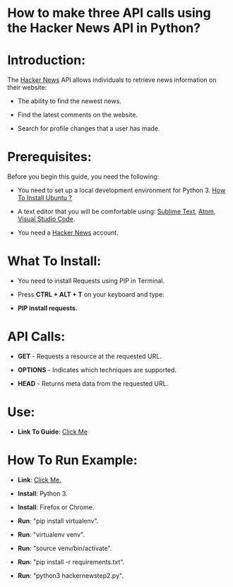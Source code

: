 # How to make three API calls using the Hacker News API in Python?

# Introduction: 

The [Hacker News] API allows individuals to retrieve news information on their website: 

*	The ability to find the newest news.

*	Find the latest comments on the website.

*	Search for profile changes that a user has made. 

# Prerequisites: 

Before you begin this guide, you need the following: 

*	You need to set up a local development environment for Python 3. [How To Install Ubuntu ?]

*	A text editor that you will be comfortable using: [Sublime Text], [Atom], [Visual Studio Code]. 

*	You need a [Hacker News] account. 

# What To Install:

*	You need to install Requests using PIP in Terminal. 

*	Press **CTRL + ALT + T** on your keyboard and type:

*	**PIP install requests.**

# API Calls:

*	**GET** - Requests a resource at the requested URL.

*	**OPTIONS** - Indicates which techniques are supported.

*	**HEAD** - Returns meta data from the requested URL.

# Use:

* **Link To Guide**: [Click Me]

 
 
# How To Run Example:

*	**Link**: [Click Me.]

*	**Install**: Python 3.

*	**Install**: Firefox or Chrome.

*	**Run**: "pip install virtualenv".

*	**Run**: "virtualenv venv".

*	**Run**: "source venv/bin/activate".

*	**Run**: "pip install -r requirements.txt".

*	**Run**: "python3 hackernewstep2.py".

[Hacker News]:https://news.ycombinator.com/
[How To Install Ubuntu ?]:https://help.ubuntu.com/community/Installation
[Sublime Text]:https://www.sublimetext.com/
[Atom]:https://atom.io/
[Visual Studio Code]:https://code.visualstudio.com/
[Click Me]:https://github.com/al11588/MajorLeagueHackingAssignment/blob/master/Alvin%20Lawson%20-%20Major%20League%20Hacking%20Take%20Home%20Challenge.pdf

[Click Me.]:https://github.com/al11588/MajorLeagueHackingAssignment